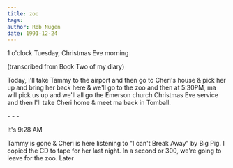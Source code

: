 ```yaml
---
title: zoo
tags: 
author: Rob Nugen
date: 1991-12-24
---
```


<p class=date>1 o'clock Tuesday, Christmas Eve morning</p>

<p class=note>(transcribed from Book Two of my diary)</p>

<p>Today, I'll take Tammy to the airport and then go to Cheri's house
& pick her up and bring her back here & we'll go to the zoo and then
at 5:30PM, ma will pick us up and we'll all go the Emerson church
Christmas Eve service and then I'll take Cheri home & meet ma back in
Tomball.

<p>- - -

<p class=date>It's 9:28 AM</p>

<p>Tammy is gone & Cheri is here listening to "I can't Break Away" by
Big Pig.  I copied the CD to tape for her last night.  In a second or
300, we're going to leave for the zoo.  Later
